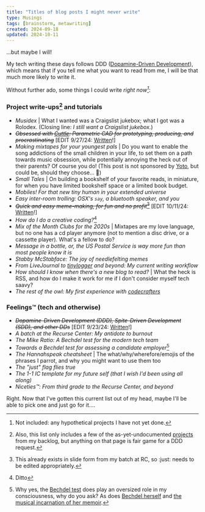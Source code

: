 ```yaml
---
title: "Titles of blog posts I might never write"
type: Musings
tags: [brainstorm, metawriting]
created: 2024-09-18
updated: 2024-10-11
---
```


...but maybe I will! 

My tech writing these days follows DDD ([Dopamine-Driven Development](../driven-developments/)), which means that if you tell me what you want to read from me, I will be that much more likely to write it.

Without further ado, some things I could write *right now[^footnote1]*:

### Project write-ups[^footnote2] and tutorials

- *Musidex* | What I wanted was a Craigslist jukebox; what I got was a Rolodex. (Closing line: *I still want a Craigslist jukebox.*)
- ~~*Obsessed with [Cuttle](https://cuttle.xyz/): Parametric CAD for prototyping, producing, and procrastinating*~~ [EDIT 9/27/24: [Written](../cuttle-obsession/)!]
- *Making mixtapes for your youngest pals* | Do you want to enable the song addictions of the small children in your life, to set them on a path towards music obsession, while potentially annoying the heck out of their parents? Of course you do! (This post is not sponsored by [Yoto](https://us.yotoplay.com/collections/library), but could be, should they choose... 👀)
- *Small Tales* | On building a bookshelf of your favorite reads, in miniature, for when you have limited bookshelf space or a limited book budget.
- *Mobiles! For that new tiny human in your extended universe*
- *Easy inter-room trolling: OSX's `say`, a bluetooth speaker, and you*
- ~~*Quick and easy meme-making, for fun and no profit*[^footnote3a]~~ [EDIT 10/11/24: [Written](../meme-making/)!]
- *How do I do a creative coding?*[^footnote3b]
- *Mix of the Month Clubs for the 2020s* | Mixtapes are my love language, but no one has a cd player anymore (not to mention a disc drive, or a cassette player). What's a fellow to do?
- *Message in a bottle, or, the US Postal Service is way more fun than most people know it is*
- *Stabby McStabface: The joy of needlefelting memes*
- *From LiveJournal to [tinylogger](https://www.tinylogger.com) and beyond: My current writing workflow*
- *How should I know when there's a new blog to read?* | What the heck is RSS, and how do I make it work for me if I don't consider myself tech saavy?
- *The rest of the owl: My first experience with [codecrafters](https://codecrafters.io)*

### Feelings™ (tech and otherwise)
- ~~*Dopamine-Driven Development (DDD), Spite-Driven Development (SDD), and other DDs*~~ [EDIT 9/23/24: [Written](../driven-developments/)!]
- *A batch at the Recurse Center: My antidote to burnout*
- *The Mike Ratio: A Bechdel test for the modern tech team*
- *Towards a Bechdel test for assessing a candidate employer*[^footnote4]
- *The Hannahspeak cheatsheet* | The what/why/wherefore/emojis of the phrases I parrot, and why you might want to use them too
- *The "just" flag flies true*
- *The 1-1 IC template for my future self (that I wish I'd been using all along)*
- *Niceties™: From third grade to the Recurse Center, and beyond*

Right. Now that I've gotten this current list out of my head, maybe I'll be able to pick one and just go for it....

[^footnote1]: Not included: any hypothetical projects I have not yet done.

[^footnote2]: Also, this list only includes a few of the as-yet-undocumented [projects](https://www.hannahilea.com/projects-site) from my backlog, but anything on that page is fair game for a DDD request.

[^footnote3a]: This already exists in slide form from my batch at RC, so :just: needs to be edited appropriately.

[^footnote3b]: Ditto

[^footnote4]: Why yes, the [Bechdel test](https://en.wikipedia.org/wiki/Bechdel_test) does play an oversized role in my consciousness, why do you ask? As does [Bechdel herself](https://en.wikipedia.org/wiki/Alison_Bechdel) and [the musical incarnation of her memoir](https://www.youtube.com/watch?v=-Qlagsg5LT8).
